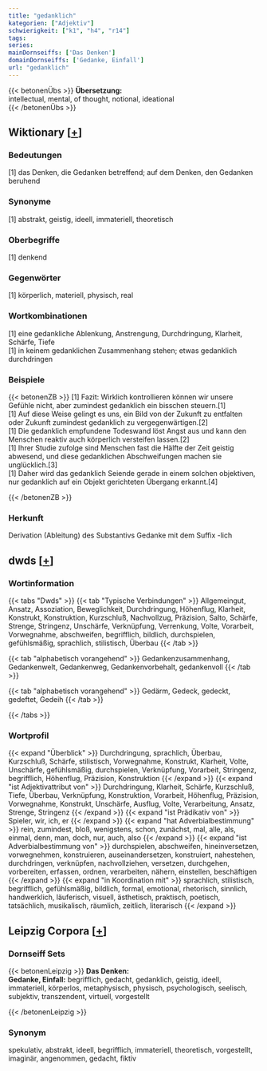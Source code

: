 ```yaml
---
title: "gedanklich"
kategorien: ["Adjektiv"]
schwierigkeit: ["k1", "h4", "r14"]
tags:
series:
mainDornseiffs: ['Das Denken']
domainDornseiffs: ['Gedanke, Einfall']
url: "gedanklich"
---
```


{{< betonenÜbs >}}
**Übersetzung:**  
intellectual, mental, of thought, notional, ideational  
{{< /betonenÜbs >}}

## Wiktionary [[+](https://de.wiktionary.org/wiki/gedanklich)]

### Bedeutungen
[1] das Denken, die Gedanken betreffend; auf dem Denken, den Gedanken beruhend  

### Synonyme
[1] abstrakt, geistig, ideell, immateriell, theoretisch  

### Oberbegriffe
[1] denkend  

### Gegenwörter
[1] körperlich, materiell, physisch, real  

### Wortkombinationen
[1] eine gedankliche Ablenkung, Anstrengung, Durchdringung, Klarheit, Schärfe, Tiefe  
[1] in keinem gedanklichen Zusammenhang stehen; etwas gedanklich durchdringen  

### Beispiele
{{< betonenZB >}}
[1] Fazit: Wirklich kontrollieren können wir unsere Gefühle nicht, aber zumindest gedanklich ein bisschen steuern.[1]  
[1] Auf diese Weise gelingt es uns, ein Bild von der Zukunft zu entfalten oder Zukunft zumindest gedanklich zu vergegenwärtigen.[2]  
[1] Die gedanklich empfundene Todeswand löst Angst aus und kann den Menschen reaktiv auch körperlich versteifen lassen.[2]  
[1] Ihrer Studie zufolge sind Menschen fast die Hälfte der Zeit geistig abwesend, und diese gedanklichen Abschweifungen machen sie unglücklich.[3]  
[1] Daher wird das gedanklich Seiende gerade in einem solchen objektiven, nur gedanklich auf ein Objekt gerichteten Übergang erkannt.[4]  

{{< /betonenZB >}}
### Herkunft
Derivation (Ableitung) des Substantivs Gedanke mit dem Suffix -lich  



## dwds [[+](https://www.dwds.de/wb/gedanklich)]

### Wortinformation
{{< tabs "Dwds" >}}
{{< tab "Typische Verbindungen" >}}
Allgemeingut, Ansatz, Assoziation, Beweglichkeit, Durchdringung, Höhenflug, Klarheit, Konstrukt, Konstruktion, Kurzschluß, Nachvollzug, Präzision, Salto, Schärfe, Strenge, Stringenz, Unschärfe, Verknüpfung, Verrenkung, Volte, Vorarbeit, Vorwegnahme, abschweifen, begrifflich, bildlich, durchspielen, gefühlsmäßig, sprachlich, stilistisch, Überbau
{{< /tab >}}

{{< tab "alphabetisch vorangehend" >}}
Gedankenzusammenhang, Gedankenwelt, Gedankenweg, Gedankenvorbehalt, gedankenvoll
{{< /tab >}}

{{< tab "alphabetisch vorangehend" >}}
Gedärm, Gedeck, gedeckt, gedeftet, Gedeih
{{< /tab >}}

{{< /tabs >}}

### Wortprofil
{{< expand "Überblick" >}} Durchdringung, sprachlich, Überbau, Kurzschluß, Schärfe, stilistisch, Vorwegnahme, Konstrukt, Klarheit, Volte, Unschärfe, gefühlsmäßig, durchspielen, Verknüpfung, Vorarbeit, Stringenz, begrifflich, Höhenflug, Präzision, Konstruktion {{< /expand >}}
{{< expand "ist Adjektivattribut von" >}} Durchdringung, Klarheit, Schärfe, Kurzschluß, Tiefe, Überbau, Verknüpfung, Konstruktion, Vorarbeit, Höhenflug, Präzision, Vorwegnahme, Konstrukt, Unschärfe, Ausflug, Volte, Verarbeitung, Ansatz, Strenge, Stringenz {{< /expand >}}
{{< expand "ist Prädikativ von" >}} Spieler, wir, ich, er {{< /expand >}}
{{< expand "hat Adverbialbestimmung" >}} rein, zumindest, bloß, wenigstens, schon, zunächst, mal, alle, als, einmal, denn, man, doch, nur, auch, also {{< /expand >}}
{{< expand "ist Adverbialbestimmung von" >}} durchspielen, abschweifen, hineinversetzen, vorwegnehmen, konstruieren, auseinandersetzen, konstruiert, nahestehen, durchdringen, verknüpfen, nachvollziehen, versetzen, durchgehen, vorbereiten, erfassen, ordnen, verarbeiten, nähern, einstellen, beschäftigen {{< /expand >}}
{{< expand "in Koordination mit" >}} sprachlich, stilistisch, begrifflich, gefühlsmäßig, bildlich, formal, emotional, rhetorisch, sinnlich, handwerklich, läuferisch, visuell, ästhetisch, praktisch, poetisch, tatsächlich, musikalisch, räumlich, zeitlich, literarisch {{< /expand >}}

## Leipzig Corpora [[+](https://corpora.uni-leipzig.de/en/res?word=gedanklich&corpusId=deu_newscrawl-public_2018)]

### Dornseiff Sets
{{< betonenLeipzig >}}
**Das Denken:**  
**Gedanke, Einfall:** begrifflich, gedacht, gedanklich, geistig, ideell, immateriell, körperlos, metaphysisch, physisch, psychologisch, seelisch, subjektiv, transzendent, virtuell, vorgestellt  

{{< /betonenLeipzig >}}

### Synonym
spekulativ, abstrakt, ideell, begrifflich, immateriell, theoretisch, vorgestellt, imaginär, angenommen, gedacht, fiktiv

